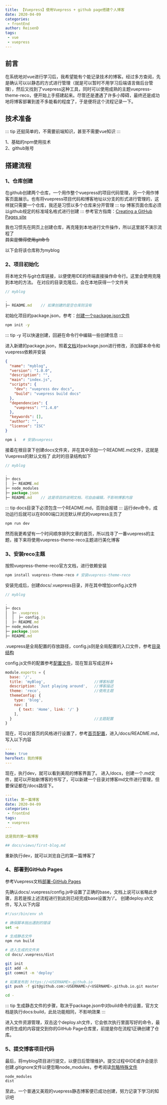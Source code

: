 ```yaml
---
title: 【Vuepress】使用Vuepress + github page搭建个人博客
date: 2020-04-09
categories:
 - frontEnd
author: ReisenD
tags:
 - vue
 - vuepress
---
```


## 前言
在系统地对vue进行学习后，我希望能有个能记录技术的博客。经过多方查阅，先是确认可以以静态的方式进行管理（就是可以暂时不用学习后端语言做后台管理），然后又找到了vuepress这种工具，同时可以使用成熟的主题vuepress-theme-reco，便开始上手搭建起来。尽管还是遭遇了许多小障碍，最终还是成功地将博客部署到差不多能看的程度了，于是便将这个流程记录一下。

## 技术准备
::: tip
还挺简单的，不需要前端知识，甚至不需要vue知识
:::

1、基础的npm使用技术  
2、github账号

## 搭建流程
### 1、仓库创建
在github创建两个仓库，一个用作整个vuepress的项目代码管理，另一个用作博客页面展示。也有将vuepress项目代码和博客地址以分支的形式进行管理的，这样就只需要一个仓库，我还是习惯以多个仓库来分开管理
::: tip
博客页面仓库必须以github规定的标准域名格式进行创建
:::
参考官方指南：[Creating a GitHub Pages site](https://help.github.com/cn/github/working-with-github-pages/creating-a-github-pages-site)

我也习惯先在网页上创建仓库，再克隆到本地进行文件操作，所以这里就不演示流程了  
~~其实是懒得使用git命令~~

以下会将该仓库称为myblog

### 2、项目初始化
将本地文件与git仓库链接，以便使用IDE的终端直接操作命令行。这里会使用克隆到本地的方法。
在对应的目录克隆后，会在本地获得一个文件夹
```javascript
// myblog 

.
├─ README.md    // 如果创建的是空仓库则没有
```

初始化项目的package.json，参考：[创建一个package.json文件](https://www.npmjs.cn/cli/init/)

```sh
npm init -y
```
::: tip
-y 可以快速创建，回避在命令行中编辑一些创建信息
:::

进入新建的package.json，照着[文档](https://www.vuepress.cn/guide/getting-started.html#%E7%8E%B0%E6%9C%89%E9%A1%B9%E7%9B%AE)对package.json进行修改，添加脚本命令和vuepress依赖并安装

```json {7,8,11}
{
  "name": "myblog",
  "version": "1.0.0",
  "description": "",
  "main": "index.js",
  "scripts": {
    "dev": "vuepress dev docs",
    "build": "vuepress build docs"
  },
  "dependencies": {
    "vuepress": "^1.4.0"
  },
  "keywords": [],
  "author": "",
  "license": "ISC"
}
```
``` sh
npm i   # 安装vuepress
```

接着在根目录下创建docs文件夹，并在其中添加一个README.md文件，这就是Vuepress的默认文档了
此时的目录结构如下

```javascript
// myblog 

.
├─ docs
│  ├─ README.md
├─ node_modules
├─ package.json
├─ README.md    // 这是项目的说明文档，可自由编辑，不影响博客内容
```
::: tip
docs目录下必须包含一个README.md，否则会报错
:::
运行dev命令，成功运行后就可以在8080端口浏览默认样式的vuepress主页了
``` sh
npm run dev   
```

然而我更希望有一个时间顺序排列文章的首页，所以找寻了一番vuepress的主题，接下来将使用vuepress-theme-reco主题进行美化博客

### 3、安装reco主题
按照vuepress-theme-reco官方文档，进行依赖安装
``` sh
npm install vuepress-theme-reco # 安装vuepress-theme-reco
```

安装完成后，创建docs/.vuepress目录，并在其中增加config.js文件
```javascript {5,6}
// myblog 

.
├─ docs
│  ├─ .vuepress
│  │  ├─ config.js
│  ├─ README.md
├─ node_modules
├─ package.json
├─ README.md
```
.vuepress是全局配置的存放路径，config.js则是全局配置的入口文件，参考[目录结构](https://www.vuepress.cn/guide/directory-structure.html#%E7%9B%AE%E5%BD%95%E7%BB%93%E6%9E%84)

config.js文件的配置参考[配置文件](https://www.vuepress.cn/guide/basic-config.html#%E9%85%8D%E7%BD%AE%E6%96%87%E4%BB%B6)，现在暂且写成这样↓

```javascript
module.exports = {
  base: '/',
  title: 'myBlog',                      //博客标题
  description: 'Just playing around',   //博客描述
  theme: 'reco',                        //使用主题
  themeConfig: {
    type: 'blog',
    nav: [
      { text: 'Home', link: '/' }
    ],
  }                                     //主题配置
}

```

现在，可以对首页的风格进行设置了，参考[首页配置](https://vuepress-theme-reco.recoluan.com/views/1.x/home.html#home-blog)，进入/docs/README.md，写入以下内容
```yaml
---
home: true
heroText: 我的博客
---
```

现在，执行dev，就可以看到美观的博客界面了。
进入/docs，创建一个.md文件，就可以开始新博客的书写了，可以新建一个目录对博客md文件进行管理，但要保证都在/docs路径下。

```yaml
---
title: 第一篇博客
date: 2020-04-09
categories:
 - frontEnd
tags:
 - vuepress
---

这是我的第一篇博客

## docs/views/first-blog.md
```

重新执行dev，就可以浏览自己的第一篇博客了

### 4、部署到GitHub Pages
参考Vuepress文档[部署-GitHub Pages](https://www.vuepress.cn/guide/deploy.html#github-pages)

先确认docs/.vuepress/config.js中设置了正确的base，文档上说可以省略此步骤，且若是按上述流程进行到此则已经完成base设置为'/'。
创建deploy.sh文件，写入以下内容
```sh
#!/usr/bin/env sh

# 确保脚本抛出遇到的错误
set -e

# 生成静态文件
npm run build

# 进入生成的文件夹
cd docs/.vuepress/dist

git init
git add -A
git commit -m 'deploy'

# 如果发布到 https://<USERNAME>.github.io
git push -f git@github.com:<USERNAME>/<USERNAME>.github.io.git master

cd -
```
::: tip
生成静态文件的步骤，取决于package.json中对build命令的设置，官方文档是执行docs:build，此处功能相同，不影响效果
:::

进入文件资源管理，双击这个deploy.sh文件，它会依次执行里面写好的命令，最终将生成的内容提交到你的GitHub Page仓库里，前提是你在流程1正确创建了仓库。


### 5、提交博客项目代码
最后，将myblog项目进行提交，以便日后管理维护。提交过程中IDE或许会提示创建.gitignore文件以便忽略node_modules，参考阅读[忽略特殊文件](https://www.liaoxuefeng.com/wiki/896043488029600/900004590234208)

```sh
node_modules
dist
```

至此，一个普通又美观的vuepress静态博客便已成功创建，努力记录下学习的知识吧